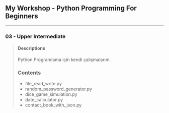 ## My Workshop - Python Programming For Beginners
______________
### 03 - Upper Intermediate
> #### Descriptions
> Python Programlama için kendi çalışmalarım.
> ### Contents
> * file_read_write.py
> * random_password_generator.py
> * dice_game_simulation.py
> * date_calculator.py
> * contact_book_with_json.py